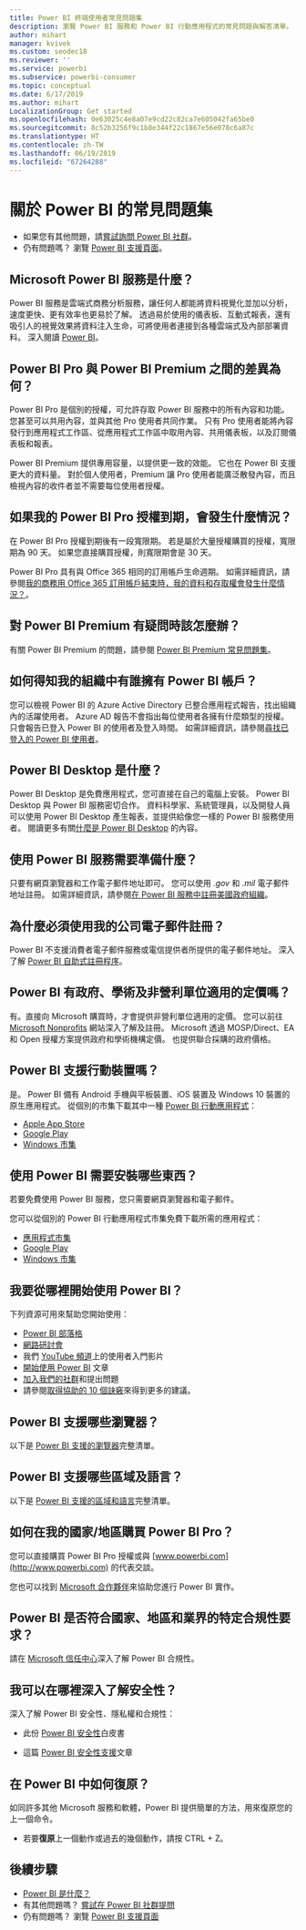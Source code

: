 ```yaml
---
title: Power BI 終端使用者常見問題集
description: 瀏覽 Power BI 服務和 Power BI 行動應用程式的常見問題與解答清單。
author: mihart
manager: kvivek
ms.custom: seodec18
ms.reviewer: ''
ms.service: powerbi
ms.subservice: powerbi-consumer
ms.topic: conceptual
ms.date: 6/17/2019
ms.author: mihart
LocalizationGroup: Get started
ms.openlocfilehash: 0e63025c4e8a07e9cd22c82ca7e605042fa65be0
ms.sourcegitcommit: 8c52b3256f9c1b8e344f22c1867e56e078c6a87c
ms.translationtype: HT
ms.contentlocale: zh-TW
ms.lasthandoff: 06/19/2019
ms.locfileid: "67264288"
---
```

# <a name="frequently-asked-questions-about-power-bi"></a>關於 Power BI 的常見問題集

* 如果您有其他問題，請[嘗試詢問 Power BI 社群](http://community.powerbi.com/)。
* 仍有問題嗎？ 瀏覽 [Power BI 支援頁面](https://powerbi.microsoft.com/support/)。

## <a name="what-is-the-microsoft-power-bi-service"></a>Microsoft Power BI 服務是什麼？

Power BI 服務是雲端式商務分析服務，讓任何人都能將資料視覺化並加以分析，速度更快、更有效率也更易於了解。 透過易於使用的儀表板、互動式報表，還有吸引人的視覺效果將資料注入生命，可將使用者連接到各種雲端式及內部部署資料。 深入閱讀 [Power BI](../power-bi-overview.md)。

## <a name="whats-the-difference-between-power-bi-pro-and-power-bi-premium"></a>Power BI Pro 與 Power BI Premium 之間的差異為何？

Power BI Pro 是個別的授權，可允許存取 Power BI 服務中的所有內容和功能。 您甚至可以共用內容，並與其他 Pro 使用者共同作業。 只有 Pro 使用者能將內容發行到應用程式工作區、從應用程式工作區中取用內容、共用儀表板，以及訂閱儀表板和報表。

Power BI Premium 提供專用容量，以提供更一致的效能。 它也在 Power BI 支援更大的資料量。 對於個人使用者，Premium 讓 Pro 使用者能廣泛散發內容，而且檢視內容的收件者並不需要每位使用者授權。

## <a name="what-happens-if-my-power-bi-pro-license-expires"></a>如果我的 Power BI Pro 授權到期，會發生什麼情況？

在 Power BI Pro 授權到期後有一段寬限期。 若是屬於大量授權購買的授權，寬限期為 90 天。 如果您直接購買授權，則寬限期會是 30 天。

Power BI Pro 具有與 Office 365 相同的訂用帳戶生命週期。 如需詳細資訊，請參閱[我的商務用 Office 365 訂用帳戶結束時，我的資料和存取權會發生什麼情況？](https://support.office.com/article/What-happens-to-my-data-and-access-when-my-Office-365-for-business-subscription-ends-4436582f-211a-45ec-b72e-33647f97d8a3)。

## <a name="what-if-i-have-questions-about-power-bi-premium"></a>對 Power BI Premium 有疑問時該怎麼辦？

有關 Power BI Premium 的問題，請參閱 [Power BI Premium 常見問題集](../service-premium-faq.md)。

## <a name="how-do-i-find-out-who-in-my-organization-has-a-power-bi-account"></a>如何得知我的組織中有誰擁有 Power BI 帳戶？

您可以檢視 Power BI 的 Azure Active Directory 已整合應用程式報告，找出組織內的活躍使用者。 Azure AD 報告不會指出每位使用者各擁有什麼類型的授權。 只會報告已登入 Power BI 的使用者及登入時間。 如需詳細資訊，請參閱[尋找已登入的 Power BI 使用者](../service-admin-access-usage.md)。

## <a name="what-is-power-bi-desktop"></a>Power BI Desktop 是什麼？

Power BI Desktop 是免費應用程式，您可直接在自己的電腦上安裝。 Power BI Desktop 與 Power BI 服務密切合作。  資料科學家、系統管理員，以及開發人員可以使用 Power BI Desktop 產生報表，並提供給像您一樣的 Power BI 服務使用者。 閱讀更多有關[什麼是 Power BI Desktop](../desktop-what-is-desktop.md) 的內容。

## <a name="what-do-i-need-to-use-the-power-bi-service"></a>使用 Power BI 服務需要準備什麼？

只要有網頁瀏覽器和工作電子郵件地址即可。 您可以使用 *.gov* 和 *.mil* 電子郵件地址註冊。 如需詳細資訊，請參閱[在 Power BI 服務中註冊美國政府組織](../service-govus-signup.md)。

## <a name="why-do-i-have-to-sign-up-with-my-work-email"></a>為什麼必須使用我的公司電子郵件註冊？

Power BI 不支援消費者電子郵件服務或電信提供者所提供的電子郵件地址。 深入了解 [Power BI 自助式註冊程序](../service-self-service-signup-for-power-bi.md)。

## <a name="is-government-academic-and-nonprofit-pricing-available-for-power-bi"></a>Power BI 有政府、學術及非營利單位適用的定價嗎？

有。直接向 Microsoft 購買時，才會提供非營利單位適用的定價。 您可以前往 [Microsoft Nonprofits](https://www.microsoft.com/nonprofits/power-bi) 網站深入了解及註冊。 Microsoft 透過 MOSP/Direct、EA 和 Open 授權方案提供政府和學術機構定價。 也提供聯合採購的政府價格。

## <a name="does-power-bi-support-mobile-devices"></a>Power BI 支援行動裝置嗎？

是。 Power BI 備有 Android 手機與平板裝置、iOS 裝置及 Windows 10 裝置的原生應用程式。 從個別的市集下載其中一種 [Power BI 行動應用程式](https://powerbi.microsoft.com/mobile)：  

* [Apple App Store](http://go.microsoft.com/fwlink/?LinkId=526218)
* [Google Play](http://go.microsoft.com/fwlink/?LinkID=544867&clcid=0x409)
* [Windows 市集](http://go.microsoft.com/fwlink/?LinkId=526478)

## <a name="what-do-i-need-to-install-to-use-power-bi"></a>使用 Power BI 需要安裝哪些東西？

若要免費使用 Power BI 服務，您只需要網頁瀏覽器和電子郵件。

您可以從個別的 Power BI 行動應用程式市集免費下載所需的應用程式：

* [應用程式市集](http://go.microsoft.com/fwlink/?LinkId=526218)
* [Google Play](http://go.microsoft.com/fwlink/?LinkID=544867&clcid=0x409)
* [Windows 市集](http://go.microsoft.com/fwlink/?LinkId=526478)

## <a name="where-do-i-get-started-with-power-bi"></a>我要從哪裡開始使用 Power BI？

下列資源可用來幫助您開始使用：

* [Power BI 部落格](http://blogs.msdn.com/b/powerbi/)
* [網路研討會](../webinars.md)
* 我們 [YouTube 頻道](https://www.youtube.com/user/mspowerbi)上的使用者入門影片
* [開始使用 Power BI](../service-get-started.md) 文章
* [加入我們的社群](https://community.powerbi.com/)和提出問題
* 請參閱[取得協助的 10 個訣竅](../service-tips-for-finding-help.md)來得到更多的建議。

## <a name="what-browsers-does-power-bi-support"></a>Power BI 支援哪些瀏覽器？

以下是 [Power BI 支援的瀏覽器](../service-browser-support.md)完整清單。

## <a name="what-regions-and-languages-does-power-bi-support"></a>Power BI 支援哪些區域及語言？

以下是 [Power BI 支援的區域和語言](../supported-languages-countries-regions.md)完整清單。

## <a name="how-can-i-buy-power-bi-pro-in-my-country"></a>如何在我的國家/地區購買 Power BI Pro？

您可以直接購買 Power BI Pro 授權或與 [www.powerbi.com](http://www.powerbi.com) 的代表交談。

您也可以找到 [Microsoft 合作夥伴](https://partner.microsoft.com/)來協助您進行 Power BI 實作。

## <a name="does-power-bi-meet-national-regional-and-industry-specific-compliance-requirements"></a>Power BI 是否符合國家、地區和業界的特定合規性要求？

請在 [Microsoft 信任中心](http://go.microsoft.com/fwlink/?LinkId=785324)深入了解 Power BI 合規性。

## <a name="where-can-i-learn-more-about-security"></a>我可以在哪裡深入了解安全性？

深入了解 Power BI 安全性、隱私權和合規性：

* 此份 [Power BI 安全性](http://go.microsoft.com/fwlink/?LinkId=829185)白皮書

* 這篇 [Power BI 安全性支援](../service-admin-power-bi-security.md)文章

## <a name="how-do-i-undo-in-power-bi"></a>在 Power BI 中如何復原？

如同許多其他 Microsoft 服務和軟體，Power BI 提供簡單的方法，用來復原您的上一個命令。

* 若要**復原**上一個動作或過去的幾個動作，請按 CTRL + Z。

## <a name="next-steps"></a>後續步驟

* [Power BI 是什麼？](../power-bi-overview.md)
* 有其他問題嗎？ [嘗試在 Power BI 社群提問](http://community.powerbi.com/)
* 仍有問題嗎？ 瀏覽 [Power BI 支援頁面](https://powerbi.microsoft.com/support/)